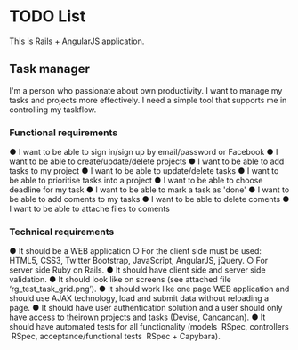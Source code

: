 # TODO List
This is Rails + AngularJS application.

## Task manager

I'm a person who passionate about own productivity. I want to manage my tasks and projects more effectively. I need a simple tool that supports me in controlling my task­flow.

### Functional requirements

● I want to be able to sign in/sign up by email/password or Facebook
● I want to be able to create/update/delete projects
● I want to be able to add tasks to my project
● I want to be able to update/delete tasks
● I want to be able to prioritise tasks into a project
● I want to be able to choose deadline for my task
● I want to be able to mark a task as 'done'
● I want to be able to add coments to my tasks
● I want to be able to delete coments
● I want to be able to attache files to coments

### Technical requirements

● It should be a WEB application
○ For the client side must be used: HTML5, CSS3, Twitter Bootstrap, JavaScript, AngularJS, jQuery.
○ For server side Ruby on Rails.
● It should have client side and server side validation.
● It should look like on screens (see attached file ‘rg_test_task_grid.png’).
● It should work like one page WEB application and should use AJAX technology, load and submit data without reloading a page.
● It should have user authentication solution and a user should only have access to theirown projects and tasks (Devise, Cancancan).
● It should have automated tests for all functionality (models ­ RSpec, controllers ­ RSpec, acceptance/functional tests ­ RSpec + Capybara).